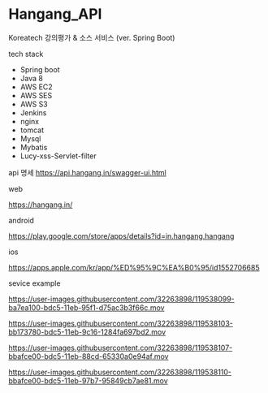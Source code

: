 # Hangang_API

Koreatech 강의평가 & 소스 서비스 (ver. Spring Boot)

tech stack

- Spring boot
- Java 8
- AWS EC2
- AWS SES
- AWS S3
- Jenkins 
- nginx
- tomcat
- Mysql
- Mybatis
- Lucy-xss-Servlet-filter

api 명세
https://api.hangang.in/swagger-ui.html

web

https://hangang.in/

android

https://play.google.com/store/apps/details?id=in.hangang.hangang

ios

https://apps.apple.com/kr/app/%ED%95%9C%EA%B0%95/id1552706685



sevice example



https://user-images.githubusercontent.com/32263898/119538099-ba7ea100-bdc5-11eb-95f1-d75ac3b3f66c.mov


https://user-images.githubusercontent.com/32263898/119538103-bb173780-bdc5-11eb-9c16-1284fa697bd2.mov


https://user-images.githubusercontent.com/32263898/119538107-bbafce00-bdc5-11eb-88cd-65330a0e94af.mov


https://user-images.githubusercontent.com/32263898/119538110-bbafce00-bdc5-11eb-97b7-95849cb7ae81.mov
